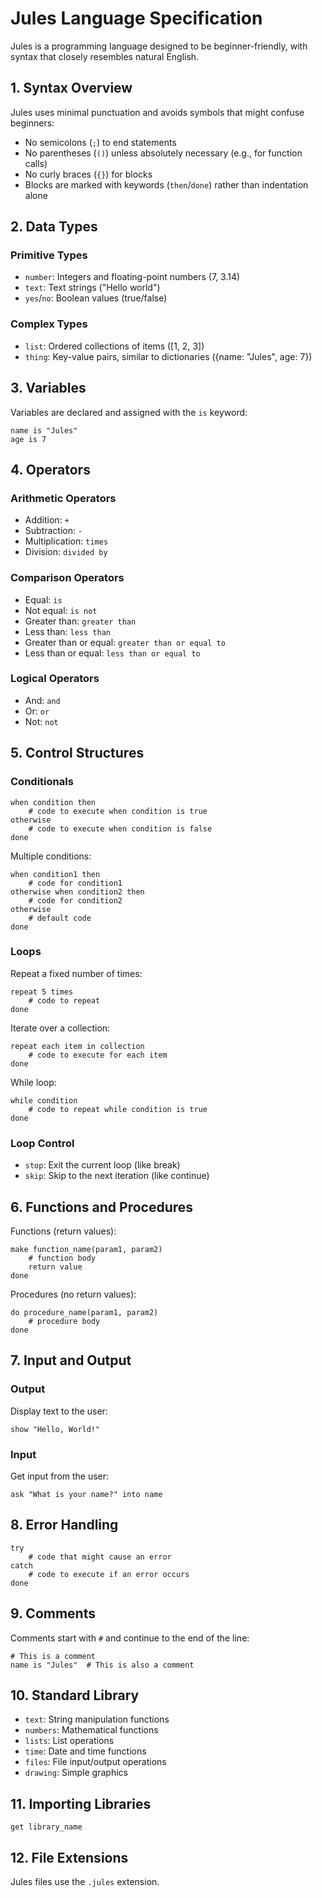 # Jules Language Specification

Jules is a programming language designed to be beginner-friendly, with syntax that closely resembles natural English.

## 1. Syntax Overview

Jules uses minimal punctuation and avoids symbols that might confuse beginners:
- No semicolons (`;`) to end statements
- No parentheses (`()`) unless absolutely necessary (e.g., for function calls)
- No curly braces (`{}`) for blocks
- Blocks are marked with keywords (`then`/`done`) rather than indentation alone

## 2. Data Types

### Primitive Types
- `number`: Integers and floating-point numbers (7, 3.14)
- `text`: Text strings ("Hello world")
- `yes`/`no`: Boolean values (true/false)

### Complex Types
- `list`: Ordered collections of items ([1, 2, 3])
- `thing`: Key-value pairs, similar to dictionaries ({name: "Jules", age: 7})

## 3. Variables

Variables are declared and assigned with the `is` keyword:

```jules
name is "Jules"
age is 7
```

## 4. Operators

### Arithmetic Operators
- Addition: `+`
- Subtraction: `-`
- Multiplication: `times`
- Division: `divided by`

### Comparison Operators
- Equal: `is`
- Not equal: `is not`
- Greater than: `greater than`
- Less than: `less than`
- Greater than or equal: `greater than or equal to`
- Less than or equal: `less than or equal to`

### Logical Operators
- And: `and`
- Or: `or`
- Not: `not`

## 5. Control Structures

### Conditionals

```jules
when condition then
    # code to execute when condition is true
otherwise
    # code to execute when condition is false
done
```

Multiple conditions:

```jules
when condition1 then
    # code for condition1
otherwise when condition2 then
    # code for condition2
otherwise
    # default code
done
```

### Loops

Repeat a fixed number of times:

```jules
repeat 5 times
    # code to repeat
done
```

Iterate over a collection:

```jules
repeat each item in collection
    # code to execute for each item
done
```

While loop:

```jules
while condition
    # code to repeat while condition is true
done
```

### Loop Control
- `stop`: Exit the current loop (like break)
- `skip`: Skip to the next iteration (like continue)

## 6. Functions and Procedures

Functions (return values):

```jules
make function_name(param1, param2)
    # function body
    return value
done
```

Procedures (no return values):

```jules
do procedure_name(param1, param2)
    # procedure body
done
```

## 7. Input and Output

### Output
Display text to the user:

```jules
show "Hello, World!"
```

### Input
Get input from the user:

```jules
ask "What is your name?" into name
```

## 8. Error Handling

```jules
try
    # code that might cause an error
catch
    # code to execute if an error occurs
done
```

## 9. Comments

Comments start with `#` and continue to the end of the line:

```jules
# This is a comment
name is "Jules"  # This is also a comment
```

## 10. Standard Library

- `text`: String manipulation functions
- `numbers`: Mathematical functions
- `lists`: List operations
- `time`: Date and time functions
- `files`: File input/output operations
- `drawing`: Simple graphics

## 11. Importing Libraries

```jules
get library_name
```

## 12. File Extensions

Jules files use the `.jules` extension. 